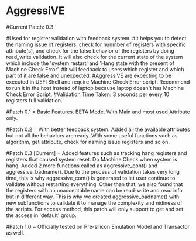 # AggressiVE
#Current Patch: 0.3

#Used for register validation with feedback system.
#It helps you to detect the naming issue of registers, check for nunmber of registers with specific attribute(s), and check for the false behavior of the 
registers by doing read_write validation. It will also check for the current state of the system which include the 'system restart' and 'Hang state with 
the present of Machine Check Error'.
#It will feedback to users which register and which part of it are false and unexpected.
#AggressiVE are expecting to be executed in UEFI Shell and require Machine Check Error script. Recommend to run it in the host instead of laptop because 
laptop doesn't has Machine Check Error Script.
#Validation Time Taken: 3 seconds per every 10 registers full validation.

#Patch 0.1 = Basic Features. BETA Mode. With Main and most used Attribute only.

#Patch 0.2 = With better feedback system. Added all the available attributes but not all the behaviors are ready. With some useful functions such as 
algorithm, get attribute, check for naming issue registers and so on.

#Patch 0.3 [Current] = Added features such as tracking hang registers and registers that caused system reset. Do Machine Check when system is hang. Added 2 more 
functions called as aggressive_cont() and aggressive_badname(). Due to the process of validation takes very long time, this is why aggressive_cont() is 
generated to let user continue to validate without restarting everything. Other than that, we also found that the registers with an unacceptable name can be 
read-write and read info but in different way. This is why we created aggressive_badname() with new subfunctions to validate it to manage the complexity and 
nidiness of the scripts. For access method, this patch will only support to get and set the access in 'default' group.

#Patch 1.0 = Officially tested on Pre-silicon Emulation Model and Transactor as well.